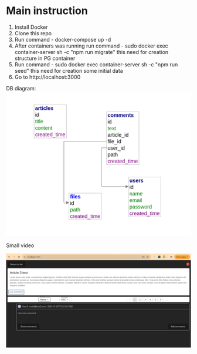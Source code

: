 # Main instruction

1. Install Docker
2. Clone this repo
3. Run command - docker-compose up -d
4. After containers was running run command - sudo docker exec container-server sh -c "npm run migrate"
   this need for creation structure in PG container
5. Run command - sudo docker exec container-server sh -c "npm run seed"
   this need for creation some initial data
6. Go to http://localhost:3000

DB diagram:
![screenshot](./info/DB-diagram.png)

Small video

[![Watch the video](./info/videoPrevue.png)](https://drive.google.com/file/d/1xAw-UBUK_6SyWNweUaLcQW2Ce9CPjvbv/view?usp=sharing)
